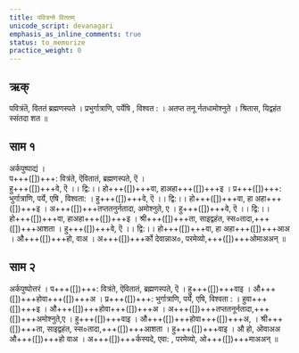 ```yaml
---
title: पवित्रन्ते विततम्
unicode_script: devanagari
emphasis_as_inline_comments: true
status: to_memorize
practice_weight: 0
---
```


## ऋक्
पवित्रंतॆ, विततं ब्रह्मणस्पते । प्रभुर्गात्राणि, पर्येषि , विश्वत : । अतप्त तनू र्नतधामोश्नुते । श्रितास, यिद्वहंत स्संतदा शत ॥

## साम १


<div class="audioEmbed"  caption="रामानुजार्यः 1974 " src="https://archive
.org/download/jaiminIya-sAma-gAna-paravastu-tradition-rAmAnuja/pavitran-te-1.mp3"></div>
<div class="audioEmbed"  caption="गोपालार्यः 2015  " src="https://archive
.org/download/jaiminIya-sAma-gAna-paravastu-tradition-gopAla-2015/pavitran-te-1.mp3"></div>


अर्कपुष्पाद्यं ।  
प+++([])+++: वित्रंते, ऎवितातं, ब्रह्मणस्पते, ऎ ।  
हु+++([])+++वे, ऎ ।। द्वि:।। हो+++([])+++वा, हाअहा+++([])+++इ । प्र+++([])+++: भुर्गात्राणि, पर्ये, एषि , विश्वता: । हु+++([])+++वे, ऎ ।। द्वि:।। हो+++([])+++वा, हा अहा+++([])+++इ । अ+++([])+++तप्ततनुर्नतादा, अमोश्नुते, ए । हु+++([])+++वे, ऎ 
।। द्वि:।। हो+++([])+++वा, हाअहा+++([])+++इ । श्री+++([])+++ता, साइद्वहंत, स्स०तादा,+++([])+++आशता । हु+++([])+++वे, ऎ ।। द्वि:।। हो+++([])+++वा, हा अहा+++([])+++आअ । औ+++([])+++हो, वाअ । अ+++([])+++र्को देवान्नाअ०, परमेव्यो,+++([])+++ओमाअअन् ॥

## साम २

<div class="audioEmbed"  caption="रामानुजार्यः 1974 " src="https://archive
.org/download/jaiminIya-sAma-gAna-paravastu-tradition-rAmAnuja/pavitran-te-2.mp3"></div>
<div class="audioEmbed"  caption="गोपालार्यः 2015  " src="https://archive
.org/download/jaiminIya-sAma-gAna-paravastu-tradition-gopAla-2015/pavitran-te-2.mp3"></div>

अर्कपुष्पोत्तरं । प+++([])+++: वित्रंते, ऎवितातं, ब्रह्मणस्पते, ऎ । हु+++([])+++वाइ । औ+++([])+++होवा+++([])+++अ । प्र+++([])+++: भुर्गात्राणि, पर्ये, एषि, विश्वता : । हुवा+++([])+++इ । औ+++([])+++होवा+++([])+++अ । अ+++([])+++तप्ततनूर्नतादा,+++([])+++अमोश्नुते,ए ।
 हु+++([])+++वाइ । औ+++([])+++होवा+++([])+++अ, । श्री+++([])+++ता, साइद्वहंत, स्स०तादा,+++([])+++आशता । हु+++([])+++वाइ । औ     हो, ऒवाअअ औ+++([])+++हो वाअ । अ+++([])+++र्कस्यदे, एवा: , परमेव्यो, ओ+++([])+++माअअन् ॥

